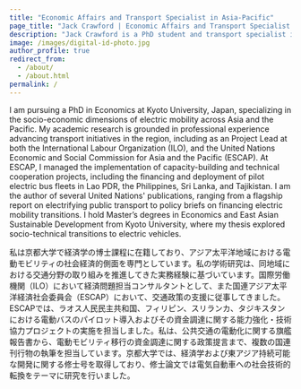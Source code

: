 ```yaml
---
title: "Economic Affairs and Transport Specialist in Asia-Pacific"
page_title: "Jack Crawford | Economic Affairs and Transport Specialist in Asia-Pacific"
description: "Jack Crawford is a PhD student and transport specialist in Asia and the Pacific."
image: /images/digital-id-photo.jpg
author_profile: true
redirect_from: 
  - /about/
  - /about.html
permalink: /
---
```


I am pursuing a PhD in Economics at Kyoto University, Japan, specializing in the socio-economic dimensions of electric mobility across Asia and the Pacific. My academic research is grounded in professional experience advancing transport initiatives in the region, including as an Project Lead at both the International Labour Organization (ILO), and the United Nations Economic and Social Commission for Asia and the Pacific (ESCAP). At ESCAP, I managed the implementation of capacity-building and technical cooperation projects, including the financing and deployment of pilot electric bus fleets in Lao PDR, the Philippines, Sri Lanka, and Tajikistan. I am the author of several United Nations' publications, ranging from a flagship report on electrifying public transport to policy briefs on financing electric mobility transitions. I hold Master’s degrees in Economics and East Asian Sustainable Development from Kyoto University, where my thesis explored socio-technical transitions to electric vehicles.

私は京都大学で経済学の博士課程に在籍しており、アジア太平洋地域における電動モビリティの社会経済的側面を専門としています。私の学術研究は、同地域における交通分野の取り組みを推進してきた実務経験に基づいています。国際労働機関（ILO）において経済問題担当コンサルタントとして、また国連アジア太平洋経済社会委員会（ESCAP）において、交通政策の支援に従事してきました。ESCAPでは、ラオス人民民主共和国、フィリピン、スリランカ、タジキスタンにおける電動バスのパイロット導入およびその資金調達に関する能力強化・技術協力プロジェクトの実施を担当しました。私は、公共交通の電動化に関する旗艦報告書から、電動モビリティ移行の資金調達に関する政策提言まで、複数の国連刊行物の執筆を担当しています。京都大学では、経済学および東アジア持続可能な開発に関する修士号を取得しており、修士論文では電気自動車への社会技術的転換をテーマに研究を行いました。

